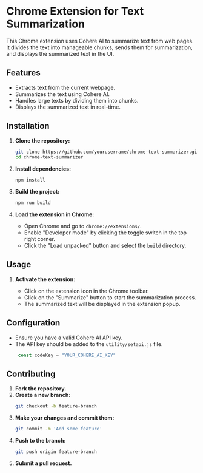 
# Chrome Extension for Text Summarization

This Chrome extension uses Cohere AI to summarize text from web pages. It divides the text into manageable chunks, sends them for summarization, and displays the summarized text in the UI.

## Features

- Extracts text from the current webpage.
- Summarizes the text using Cohere AI.
- Handles large texts by dividing them into chunks.
- Displays the summarized text in real-time.

## Installation

1. **Clone the repository:**

   ```bash
   git clone https://github.com/yourusername/chrome-text-summarizer.git
   cd chrome-text-summarizer
   ```

2. **Install dependencies:**

   ```bash
   npm install
   ```

3. **Build the project:**

   ```bash
   npm run build
   ```

4. **Load the extension in Chrome:**

   - Open Chrome and go to `chrome://extensions/`.
   - Enable "Developer mode" by clicking the toggle switch in the top right corner.
   - Click the "Load unpacked" button and select the `build` directory.

## Usage

1. **Activate the extension:**

   - Click on the extension icon in the Chrome toolbar.
   - Click on the "Summarize" button to start the summarization process.
   - The summarized text will be displayed in the extension popup.

## Configuration

- Ensure you have a valid Cohere AI API key.
- The API key should be added to the `utility/setapi.js` file.
    ```js
     const codeKey = "YOUR_COHERE_AI_KEY"
    ```

## Contributing

1. **Fork the repository.**
2. **Create a new branch:**
   ```bash
   git checkout -b feature-branch
   ```
3. **Make your changes and commit them:**
   ```bash
   git commit -m 'Add some feature'
   ```
4. **Push to the branch:**
   ```bash
   git push origin feature-branch
   ```
5. **Submit a pull request.**


